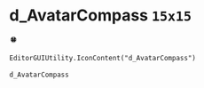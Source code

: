 # d_AvatarCompass `15x15`
<img src="/img/d_AvatarCompass.png" width=15 height=15>

``` CSharp
EditorGUIUtility.IconContent("d_AvatarCompass")
```
```
d_AvatarCompass
```
